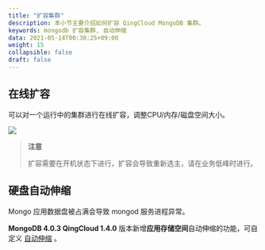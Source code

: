 ```yaml
---
title: "扩容集群"
description: 本小节主要介绍如何扩容 QingCloud MongoDB 集群。 
keywords: mongodb 扩容集群, 自动伸缩
data: 2021-05-14T00:38:25+09:00
weight: 15
collapsible: false
draft: false
---
```



## 在线扩容

可以对一个运行中的集群进行在线扩容，调整CPU/内存/磁盘空间大小。

![](../../_images/scale1.png)

> **注意**
> 
> 扩容需要在开机状态下进行，扩容会导致重新选主，请在业务低峰时进行。

## 硬盘自动伸缩

Mongo 应用数据盘被占满会导致 mongod 服务进程异常。

**MongoDB 4.0.3 QingCloud 1.4.0** 版本新增**应用存储空间**自动伸缩的功能，可自定义 [自动伸缩](https://docs.qingcloud.com/product/operation/autoscaling) 。
